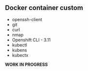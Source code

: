 ## Docker container custom
* openssh-client
* git
* curl
* nmap
* Openshift CLI - 3.11
* kubectl
* kubens
* kubectx


**WORK IN PROGRESS**
